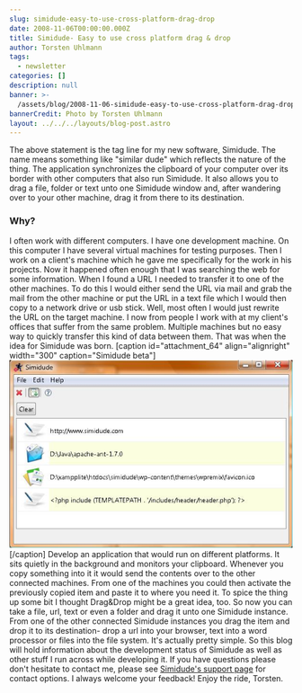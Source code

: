 ```yaml
---
slug: simidude-easy-to-use-cross-platform-drag-drop
date: 2008-11-06T00:00:00.000Z
title: Simidude- Easy to use cross platform drag & drop
author: Torsten Uhlmann
tags:
  - newsletter
categories: []
description: null
banner: >-
  /assets/blog/2008-11-06-simidude-easy-to-use-cross-platform-drag-drop/banner.jpg
bannerCredit: Photo by Torsten Uhlmann
layout: ../../../layouts/blog-post.astro
---
```


The above statement is the tag line for my new software, Simidude. The name means something like "similar dude" which reflects the nature of the thing. The application synchronizes the clipboard of your computer over its border with other computers that also run Simidude. It also allows you to drag a file, folder or text unto one Simidude window and, after wandering over to your other machine, drag it from there to its destination.

### Why?

I often work with different computers. I have one development machine. On this computer I have several virtual machines for testing purposes. Then I work on a client's machine which he gave me specifically for the work in his projects. Now it happened often enough that I was searching the web for some information. When I found a URL I needed to transfer it to one of the other machines. To do this I would either send the URL via mail and grab the mail from the other machine or put the URL in a text file which I would then copy to a network drive or usb stick. Well, most often I would just rewrite the URL on the target machine. I now from people I work with at my client's offices that suffer from the same problem. Multiple machines but no easy way to quickly transfer this kind of data between them. That was when the idea for Simidude was born. \[caption id="attachment\_64" align="alignright" width="300" caption="Simidude beta"\][![Simidude beta](./screenshot003.jpg "screenshot003")](./screenshot003.jpg)\[/caption\] Develop an application that would run on different platforms. It sits quietly in the background and monitors your clipboard. Whenever you copy something into it it would send the contents over to the other connected machines. From one of the machines you could then activate the previously copied item and paste it to where you need it. To spice the thing up some bit I thought Drag&Drop might be a great idea, too. So now you can take a file, url, text or even a folder and drag it unto one Simidude instance. From one of the other connected Simidude instances you drag the item and drop it to its destination- drop a url into your browser, text into a word processor or files into the file system. It's actually pretty simple. So this blog will hold information about the development status of Simidude as well as other stuff I run across while developing it. If you have questions please don't hesitate to contact me, please see [Simidude's support page](http://www.simidude.com/support/) for contact options. I always welcome your feedback! Enjoy the ride, Torsten.
